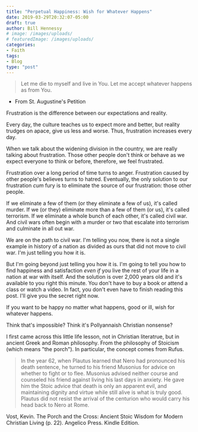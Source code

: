```yaml
---
title: "Perpetual Happiness: Wish for Whatever Happens"
date: 2019-03-29T20:32:07-05:00
draft: true
author: Bill Hennessy
# image: /images/uploads/
# featuredImage: /images/uploads/
categories: 
- Faith
tags:
- Blog
type: "post"
---
```


> Let me die to myself and live in You.
Let me accept whatever happens as from You.
- From St. Augustine's Petition

Frustration is the difference between our expectations and reality. 

Every day, the culture teaches us to expect more and better, but reality trudges on apace, give us less and worse. Thus, frustration increases every day. 

When we talk about the widening division in the country, we are really talking about frustration. Those other people don't think or behave as we expect everyone to think or before, therefore, we feel frustrated. 

Frustration over a long period of time turns to anger. Frustration caused by other people's believes turns to hatred. Eventually, the only solution to our frustration *cum* fury is to eliminate the source of our frustration: those other people. 

If we eliminate a few of them (or they eliminate a few of us), it's called murder. If we (or they) eliminate more than a few of them (or us), it's called terrorism. If we eliminate a whole bunch of each other, it's called civil war. And civil wars often begin with a murder or two that escalate into terrorism and culminate in all out war. 

We are on the path to civil war. I'm telling you now, there is not a single example in history of a nation as divided as ours that did not move to civil war. I'm just telling you how it is. 

But I'm going beyond just telling you how it is. I'm going to tell you how to find happiness and satisfaction *even if* you live the rest of your life in a nation at war with itself. And the solution is over 2,000 years old and it's available to you right this minute. You don't have to buy a book or attend a class or watch a video. In fact, you don't even have to finish reading this post. I'll give you the secret right now. 

If you want to be happy no matter what happens, good or ill, wish for whatever happens. 

Think that's impossible? Think it's Pollyannaish Christian nonsense?

I first came across this little life lesson, not in Christian literatrue, but in ancient Greek and Roman philosophy. From the philosophy of Stoicism (which means "the porch"). In particular, the concept comes from Rufus. 

> In the year 62, when Plautus learned that Nero had pronounced his death sentence, he turned to his friend Musonius for advice on whether to fight or to flee. Musonius advised neither course and counseled his friend against living his last days in anxiety. He gave him the Stoic advice that death is only an apparent evil, and maintaining dignity and virtue while still alive is what is truly good. Plautus did not resist the arrival of the centurion who would carry his head back to Nero at Rome.

Vost, Kevin. The Porch and the Cross: Ancient Stoic Wisdom for Modern Christian Living (p. 22). Angelico Press. Kindle Edition. 